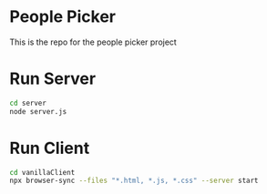 # People Picker
This is the repo for the people picker project

# Run Server
````bash
cd server
node server.js
````

# Run Client
````bash
cd vanillaClient
npx browser-sync --files "*.html, *.js, *.css" --server start
````
